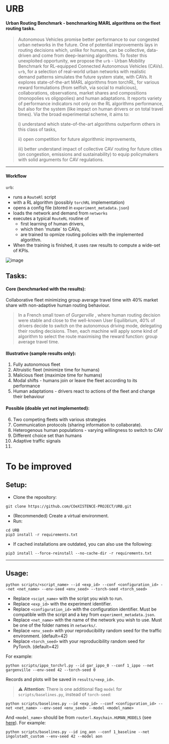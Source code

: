 # URB
#### Urban Routing Benchmark - benchmarking MARL algorithms on the fleet routing tasks. 


> Autonomous Vehicles promise better performance to our congested urban networks in the future. One of potential improvements lays in routing decisions which, unlike for humans, can be collective, data-driven and come from deep-learning algorithms. To foster this unexploited opportunity, we propose the `urb` - Urban Mobility Benchmark for RL-equipped Connected Autonomous Vehicles (CAVs). `urb`, for a selection of real-world urban networks with realistic demand patterns simulates the future system state, with CAVs. It explores state-of-the-art MARL algorithms from torchRL, for various reward formulations (from selfish, via social to malicious), collaborations, observations,  market shares and compositions (monopolies vs oligopolies) and human adaptations. It reports variety of performance indicators not only on the RL algorithms performance, but also for the system (like impact on human drivers or on total travel times). Via the broad experimental scheme, it aims to:
>
> i) understand which state-of-the-art algorithms outperform others in this class of tasks,
>
> ii) open competition for future algorithmic improvements,
>
> iii) better understand impact of collective CAV routing for future cities (on congestion, emissions and sustainability) to equip policymakers with solid arguments for CAV regulations.
---

#### Workflow

`urb`:
* runs a `RouteRl` script
* with a RL algorithm (possibly `torchRL` implementation)
* opens a config file (stored in `experiment_metadata.json`)
* loads the network and demand from `networks`
* executes a typical `RouteRL` routine of
   * first learning of human drivers,
   * which then 'mutate` to CAVs,
   * are trained to opmize routing policies with the implemented algorithm.
* When the training is finished, it uses raw results to compute a wide-set of KPIs.


![image](https://github.com/user-attachments/assets/1a2858e7-c1a7-4e4f-bb4a-c7289e366ceb)



## Tasks:

#### Core (benchmarked with the results):

Collaborative fleet minimizing group average travel time with 40\% market share with non-adaptive human routing behaviour.

>In a French small town of _Gurgerville_ , where human routing decision were stable and close to the well-known User Equilibrium, 40\% of drivers decide to switch on the autonomous driving mode, delegating their routing decisions. Then, each machine will apply some kind of algorithm to select the route maximising the reward function: group average travel time.

#### Illustrative (sample results only):

1. Fully autonomous fleet
2. Altruistic fleet (minimize time for humans)
3. Malicious fleet (maximize time for humans)
4. Modal shifts - humans join or leave the fleet according to its performance
5. Human adaptations - drivers react to actions of the fleet and change their behaviour


#### Possible (doable yet not implemented):

6. Two competing fleets with various strategies
7. Communication protocols (sharing information to collaborate).
8. Heterogenous human populations - varying willingness to switch to CAV
9. Different choice set than humans
10. Adaptive traffic signals
11. 

# To be improved

## Setup:
- Clone the repository:
```
git clone https://github.com/COeXISTENCE-PROJECT/URB.git
```
- (Recommended) Create a virtual environment.
- Run: 
```
cd URB
pip3 install -r requirements.txt
```
- If cached installations are outdated, you can also use the following:
```
pip3 install --force-reinstall --no-cache-dir -r requirements.txt
```

---

## Usage:
```
python scripts/<script_name> --id <exp_id> --conf <configuration_id> --net <net_name> --env-seed <env_seed> --torch-seed <torch_seed>
```

- Replace `<scipt_name>` with the script you wish to run.
- Replace `<exp_id>` with the experiment identifier. 
- Replace `<configuration_id>` with the configuration identifier. Must be compatible with the script and a key from `experiment_metadata.json`.
- Replace `<net_name>` with the name of the network you wish to use. Must be one of the folder names in `networks/`.
- Replace `<env_seed>` with your reproducibility random seed for the traffic environment. (default=42)
- Replace `<torch_seed>` with your reproducibility random seed for PyTorch. (default=42)

For example:
```
python scripts/ippo_torchrl.py --id gar_ippo_0 --conf 1_ippo --net gargenville --env-seed 42 --torch-seed 0
```

Records and plots will be saved in ```results/<exp_id>```.

> ⚠️ **Attention**: There is one additional flag `model` for `scripts/baselines.py`, instead of `torch-seed`:

```
python scripts/baselines.py --id <exp_id> --conf <configuration_id> --net <net_name> --env-seed <env_seed> --model <model_name>
```

And `<model_name>` should be from `routerl.Keychain.HUMAN_MODELS` (see [here](https://github.com/COeXISTENCE-PROJECT/RouteRL/blob/6af53cfb0174c72a75216c8fce256aac96b044ae/routerl/keychain.py#L124)). For example:

```
python scripts/baselines.py --id ing_aon --conf 1_baseline --net ingolstadt_custom --env-seed 42 --model aon
```
